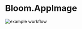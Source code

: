 # Bloom.AppImage

![example workflow](https://github.com/nx-appbuild-hub/Bloom.AppImage//actions/workflows/makefile.yml/badge.svg)
